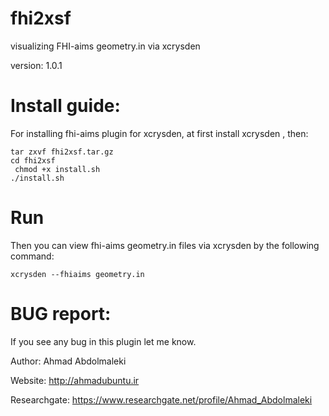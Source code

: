 # fhi2xsf
visualizing FHI-aims geometry.in via xcrysden

version:
1.0.1


# Install guide:

For installing fhi-aims plugin for xcrysden, at first install xcrysden , then:

	tar zxvf fhi2xsf.tar.gz
	cd fhi2xsf
 	 chmod +x install.sh												      
  	./install.sh													      

# Run
Then you can view fhi-aims geometry.in files via xcrysden by the following command:						      

	xcrysden --fhiaims geometry.in											      


# BUG report:
If you see any bug in this plugin let me know.

Author:		Ahmad Abdolmaleki

Website:	http://ahmadubuntu.ir

Researchgate:	https://www.researchgate.net/profile/Ahmad_Abdolmaleki
